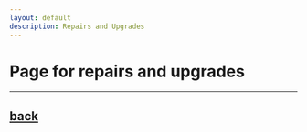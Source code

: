 ```yaml
---
layout: default
description: Repairs and Upgrades
---
```


# Page for repairs and upgrades

* * *

## [back](../)